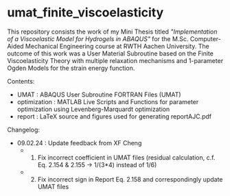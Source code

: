 # umat_finite_viscoelasticity

This repository consists the work of my Mini Thesis titled _"Implementation of a Viscoelastic Model for Hydrogels in ABAQUS"_ for the M.Sc. Computer-Aided Mechanical Engineering course at RWTH Aachen University. The outcome of this work was a User Material Subroutine based on the Finite Viscoelasticity Theory with multiple relaxation mechanisms and 1-parameter Ogden Models for the strain energy function.

Contents:
- UMAT          : ABAQUS User Subroutine FORTRAN Files (UMAT) 
- optimization  : MATLAB Live Scripts and Functions for parameter optimization using Levenberg-Marquardt optimization
- report        : LaTeX source and figures used for generating reportAJC.pdf


Changelog:
- 09.02.24      : Update feedback from XF Cheng
  - 1. Fix incorrect coefficient in UMAT files (residual calculation, c.f. Eq. 2.154 & 2.155 -> 1/(3*4) instead of 1/6)
  - 2. Fix incorrect sign in Report Eq. 2.158 and correspondingly update UMAT files                
